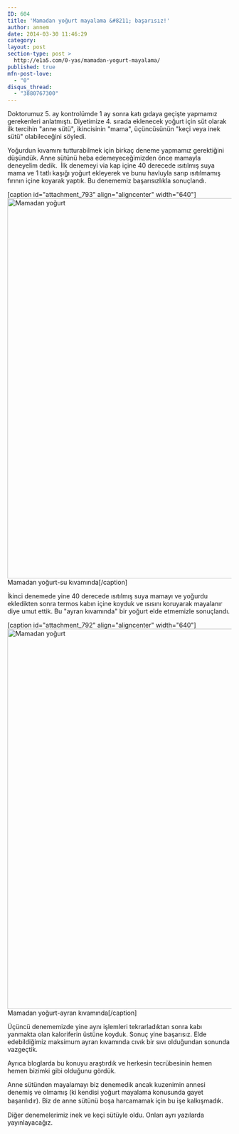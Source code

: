 ```yaml
---
ID: 604
title: 'Mamadan yoğurt mayalama &#8211; başarısız!'
author: annem
date: 2014-03-30 11:46:29
category:
layout: post
section-type: post >
  http://e1a5.com/0-yas/mamadan-yogurt-mayalama/
published: true
mfn-post-love:
  - "0"
disqus_thread:
  - "3880767300"
---
```

Doktorumuz 5. ay kontrolümde 1 ay sonra katı gıdaya geçişte yapmamız gerekenleri anlatmıştı. Diyetimize 4. sırada eklenecek yoğurt için süt olarak ilk tercihin "anne sütü", ikincisinin "mama", üçüncüsünün "keçi veya inek sütü" olabileceğini söyledi.

Yoğurdun kıvamını tutturabilmek için birkaç deneme yapmamız gerektiğini düşündük. Anne sütünü heba edemeyeceğimizden önce mamayla deneyelim dedik.  İlk denemeyi via kap içine 40 derecede ısıtılmış suya mama ve 1 tatlı kaşığı yoğurt ekleyerek ve bunu havluyla sarıp ısıtılmamış fırının içine koyarak yaptık. Bu denememiz başarısızlıkla sonuçlandı.

[caption id="attachment_793" align="aligncenter" width="640"]<a href="http://e1a5.com/wp-content/uploads/2014/03/mamadan_yogurt_via.jpg"><img class="wp-image-793 size-full" src="http://e1a5.com/wp-content/uploads/2014/03/mamadan_yogurt_via.jpg" alt="Mamadan yoğurt" width="640" height="853" /></a> Mamadan yoğurt-su kıvamında[/caption]

İkinci denemede yine 40 derecede ısıtılmış suya mamayı ve yoğurdu ekledikten sonra termos kabın içine koyduk ve ısısını koruyarak mayalanır diye umut ettik. Bu "ayran kıvamında" bir yoğurt elde etmemizle sonuçlandı.

[caption id="attachment_792" align="aligncenter" width="640"]<a href="http://e1a5.com/wp-content/uploads/2014/03/mamadan_yogurt_termos.jpg"><img class="wp-image-792 size-full" src="http://e1a5.com/wp-content/uploads/2014/03/mamadan_yogurt_termos.jpg" alt="Mamadan yoğurt" width="640" height="853" /></a> Mamadan yoğurt-ayran kıvamında[/caption]

Üçüncü denememizde yine aynı işlemleri tekrarladıktan sonra kabı yanmakta olan kaloriferin üstüne koyduk. Sonuç yine başarısız. Elde edebildiğimiz maksimum ayran kıvamında cıvık bir sıvı olduğundan sonunda vazgeçtik.

Ayrıca bloglarda bu konuyu araştırdık ve herkesin tecrübesinin hemen hemen bizimki gibi olduğunu gördük.

Anne sütünden mayalamayı biz denemedik ancak kuzenimin annesi denemiş ve olmamış (ki kendisi yoğurt mayalama konusunda gayet başarılıdır). Biz de anne sütünü boşa harcamamak için bu işe kalkışmadık. <span style="font-size: 16px;"> </span>

Diğer denemelerimiz inek ve keçi sütüyle oldu. Onları ayrı yazılarda yayınlayacağız.
